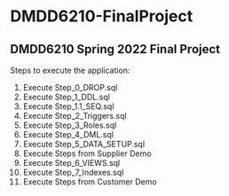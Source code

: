 # DMDD6210-FinalProject
DMDD6210 Spring 2022 Final Project
-------------------

Steps to execute the application:
1. 	Execute Step_0_DROP.sql
2.	Execute Step_1_DDL.sql
3.	Execute Step_1.1_SEQ.sql
4.	Execute Step_2_Triggers.sql
5.	Execute Step_3_Roles.sql
6.	Execute Step_4_DML.sql
7.	Execute Step_5_DATA_SETUP.sql
8.  Execute Steps from Supplier Demo
9.  Execute Step_6_VIEWS.sql 
10. Execute Step_7_Indexes.sql 
11. Execute Steps from Customer Demo